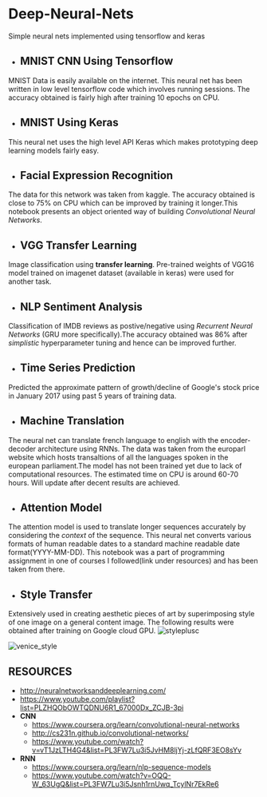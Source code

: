 # Deep-Neural-Nets
Simple neural nets implemented using tensorflow and keras

* ## MNIST CNN Using Tensorflow ##
MNIST Data is easily available on the internet. This neural net has been written in low level tensorflow code which involves running sessions. The accuracy obtained is fairly high after training 10 epochs on CPU.
* ##  MNIST Using Keras ##
This neural net uses the high level API Keras which makes prototyping deep learning models fairly easy.
* ## Facial Expression Recognition ##
The data for this network was taken from kaggle. The accuracy obtained is close to 75% on CPU which can be improved by training it longer.This notebook presents an object oriented way of building *Convolutional Neural Networks*.
* ## VGG Transfer Learning ##
Image classification using **transfer learning**. Pre-trained weights of VGG16 model trained on imagenet dataset (available in keras) were used for another task.
* ## NLP Sentiment Analysis ##
Classification of IMDB reviews as postive/negative using *Recurrent Neural Networks* (GRU more specifically).The accuracy obtained was 86% after *simplistic* hyperparameter tuning and hence can be improved further.
* ## Time Series Prediction ##
Predicted the approximate pattern of growth/decline of Google's stock price in January 2017 using past 5 years of training data.
* ## Machine Translation ##
The neural net can translate french language to english with the encoder-decoder architecture using RNNs. The data was taken from the europarl website which hosts transaltions of all the languages spoken in the european parliament.The model has not been trained yet due to lack of computational resources. The estimated time on CPU is around 60-70 hours. Will update after decent results are achieved.
* ## Attention Model ## 
The attention model is used to translate longer sequences accurately by considering the *context* of the sequence. This neural net converts various formats of human readable dates to a standard machine readable date format(YYYY-MM-DD). This notebook was a part of programming assignment in one of courses I followed(link under resources) and has been taken from there.
* ## Style Transfer ##
Extensively used in creating aesthetic pieces of art by superimposing style of one image on a general content image. The following results were obtained after training on Google cloud GPU.
![styleplusc](https://user-images.githubusercontent.com/32245327/48265400-70758000-e452-11e8-8c49-784abfcc73bf.JPG)

![venice_style](https://user-images.githubusercontent.com/32245327/48265434-8125f600-e452-11e8-9c71-3b064f58eadf.png)
## RESOURCES ##
* http://neuralnetworksanddeeplearning.com/
* https://www.youtube.com/playlist?list=PLZHQObOWTQDNU6R1_67000Dx_ZCJB-3pi
* **CNN**
  * https://www.coursera.org/learn/convolutional-neural-networks
  * http://cs231n.github.io/convolutional-networks/
  * https://www.youtube.com/watch?v=vT1JzLTH4G4&list=PL3FW7Lu3i5JvHM8ljYj-zLfQRF3EO8sYv
* **RNN**
  * https://www.coursera.org/learn/nlp-sequence-models
  * https://www.youtube.com/watch?v=OQQ-W_63UgQ&list=PL3FW7Lu3i5Jsnh1rnUwq_TcylNr7EkRe6
